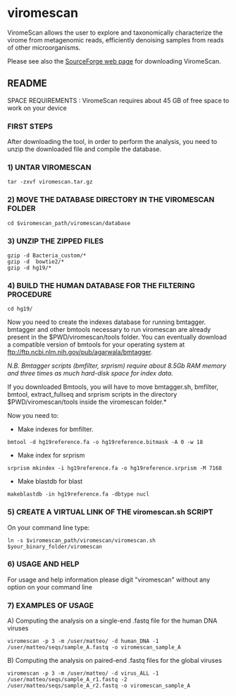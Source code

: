 # viromescan
ViromeScan allows the user to explore and taxonomically characterize the virome from metagenomic reads, efficiently denoising samples from reads of other microorganisms.

Please see also the [SourceForge web page](https://sourceforge.net/projects/viromescan) for downloading ViromeScan.

## README
SPACE REQUIREMENTS : ViromeScan requires about 45 GB of free space to work on your device

### FIRST STEPS
After downloading the tool, in order to perform the analysis, you need to unzip the downloaded file and compile the database. 

### 1) UNTAR VIROMESCAN
```
tar -zxvf viromescan.tar.gz
```
### 2) MOVE THE DATABASE DIRECTORY IN THE VIROMESCAN FOLDER
```
cd $viromescan_path/viromescan/database
```
### 3) UNZIP THE ZIPPED FILES
```
gzip -d Bacteria_custom/*
gzip -d  bowtie2/*
gzip -d hg19/*
```
### 4) BUILD THE HUMAN DATABASE FOR THE FILTERING PROCEDURE
```
cd hg19/
```
Now you need to create the indexes database for running bmtagger. bmtagger and other bmtools necessary to run viromescan are already present in the $PWD/viromescan/tools folder. You can eventually download a compatible version of bmtools for your operating system at ftp://ftp.ncbi.nlm.nih.gov/pub/agarwala/bmtagger.

*N.B. Bmtagger scripts (bmfilter, srprism) require about 8.5Gb RAM memory and three times as much hard-disk space for index data.*
  
If you downloaded Bmtools, you will have to move bmtagger.sh, bmfilter, bmtool, extract_fullseq and srprism scripts in the directory $PWD/viromescan/tools inside the viromescan folder.*

Now you need to:
-  Make indexes for bmfilter. 
```
bmtool -d hg19reference.fa -o hg19reference.bitmask -A 0 -w 18
```
- Make index for srprism
```
srprism mkindex -i hg19reference.fa -o hg19reference.srprism -M 7168
```
- Make blastdb for blast
```
makeblastdb -in hg19reference.fa -dbtype nucl
```

### 5) CREATE A VIRTUAL LINK OF THE viromescan.sh SCRIPT

On your command line type:
```
ln -s $viromescan_path/viromescan/viromescan.sh  $your_binary_folder/viromescan
```

### 6) USAGE AND HELP 

For usage and help information please digit "viromescan" without any option on your command line


### 7) EXAMPLES OF USAGE

A) Computing the analysis on a single-end .fastq file for the human DNA viruses
```
viromescan -p 3 -m /user/matteo/ -d human_DNA -1 /user/matteo/seqs/sample_A.fastq -o viromescan_sample_A 
```
B) Computing the analysis on paired-end .fastq files for the global viruses
```
viromescan -p 3 -m /user/matteo/ -d virus_ALL -1 /user/matteo/seqs/sample_A_r1.fastq -2 /user/matteo/seqs/sample_A_r2.fastq -o viromescan_sample_A
```
